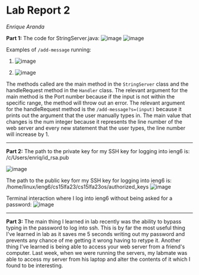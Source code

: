 Lab Report 2
============
_Enrique Aranda_

__Part 1:__
The code for StringServer.java: 
![image](https://github.com/earanda4/cse-15l-lab-report/assets/130427635/37708b63-b347-4151-b86f-ca588478fdc3)
![image](https://github.com/earanda4/cse-15l-lab-report/assets/130427635/5a1d9302-d114-4251-a123-04393f88d485)

Examples of `/add-message` running: 
1. ![image](https://github.com/earanda4/cse-15l-lab-report/assets/130427635/326f2e53-23ca-4aaa-929c-3e923ef52c77)
   
2. ![image](https://github.com/earanda4/cse-15l-lab-report/assets/130427635/e9cef560-6d0d-49f4-894c-b08930d00465)

The methods called are the main method in the `StringServer` class and the handleRequest method in the `Handler` class.
The relevant argument for the main method is the Port number because if the input is not within the specific range, the method will throw out an error. The relevant argument for the handleRequest method is the `/add-message?s=(input)` because it prints out the argument that the user manually types in.
The main value that changes is the num integer because it represents the line number of the web server and every new statement that the user types, the line number will increase by 1.

---
__Part 2:__
The path to the private key for my SSH key for logging into ieng6 is: /c/Users/enriq/id_rsa.pub

![image](https://github.com/earanda4/cse-15l-lab-report/assets/130427635/3c620aaa-f971-49a7-91b2-0516cd26e86f)

The path to the public key forr my SSH key for logging into ieng6 is: /home/linux/ieng6/cs15lfa23/cs15lfa23os/authorized_keys
![image](https://github.com/earanda4/cse-15l-lab-report/assets/130427635/ccf19b1a-0cda-4088-98a5-c3d24fcaf3f3)



Terminal interaction where I log into ieng6 without being asked for a password:
![image](https://github.com/earanda4/cse-15l-lab-report/assets/130427635/9a5c7d48-74e8-45e8-9056-74385b6f7140)

---
__Part 3:__
The main thing I learned in lab recently was the ability to bypass typing in the password to log into ssh. This is by far the most useful thing I've learned in lab as it saves me 5 seconds writing out my password and prevents any chance of me getting it wrong having to retype it. Another thing I've learned is being able to access your web server from a friend's computer. Last week, when we were running the servers, my labmate was able to access my server from his laptop and alter the contents of it which I found to be interesting.
